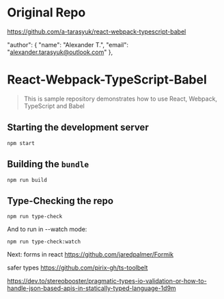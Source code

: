 # Original Repo
https://github.com/a-tarasyuk/react-webpack-typescript-babel

  "author": {
    "name": "Alexander T.",
    "email": "alexander.tarasyuk@outlook.com"
  },

# React-Webpack-TypeScript-Babel

> This is sample repository demonstrates how to use React, Webpack, TypeScript and Babel

## Starting the development server

```shell
npm start
```

## Building the `bundle`

```shell
npm run build
```

## Type-Checking the repo

```shell
npm run type-check
```

And to run in --watch mode:

```shell
npm run type-check:watch
```








Next:
forms in react
https://github.com/jaredpalmer/Formik


safer types
https://github.com/pirix-gh/ts-toolbelt


https://dev.to/stereobooster/pragmatic-types-io-validation-or-how-to-handle-json-based-apis-in-statically-typed-language-1d9m
